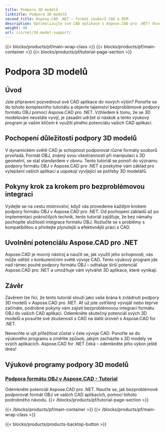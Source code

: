 ```yaml
---
title: Podpora 3D modelů
linktitle: Podpora 3D modelů
second_title: Aspose.CAD .NET – formát souborů CAD a BIM
description: Optimalizujte své CAD aplikace s Aspose.CAD pro .NET! Osvojte si umění bezproblémové podpory formátu OBJ a odemkněte plný potenciál svých 3D modelů.
weight: 40
url: /cs/net/3d-model-support/
---
```


{{< blocks/products/pf/main-wrap-class >}}
{{< blocks/products/pf/main-container >}}
{{< blocks/products/pf/tutorial-page-section >}}

# Podpora 3D modelů


## Úvod

Jste připraveni pozvednout své CAD aplikace do nových výšin? Ponořte se do tohoto komplexního tutoriálu a objevte tajemství bezproblémové podpory formátu OBJ pomocí Aspose.CAD pro .NET. Vzhledem k tomu, že se 3D modelování neustále vyvíjí, je zásadní udržet si náskok a tento výukový program je vaším klíčem k využití plného potenciálu vašich CAD aplikací.

## Pochopení důležitosti podpory 3D modelů

V dynamickém světě CAD je schopnost podporovat různé formáty souborů prvořadá. Formát OBJ, známý svou všestranností při manipulaci s 3D geometrií, se stal standardem v oboru. Tento tutoriál se ponoří do významu podpory formátu OBJ v Aspose.CAD pro .NET a poskytne vám základ pro vylepšení vašich aplikací a uspokojí vyvíjející se potřeby 3D modelářů.

## Pokyny krok za krokem pro bezproblémovou integraci

Vydejte se na cestu mistrovství, když vás provedeme každým krokem podpory formátu OBJ v Aspose.CAD pro .NET. Od pochopení základů až po implementaci pokročilých technik, tento tutoriál zajišťuje, že bez námahy pochopíte složitosti integrace formátu OBJ. Rozlučte se s problémy s kompatibilitou a přivítejte plynulejší a efektivnější práci s CAD.

## Uvolnění potenciálu Aspose.CAD pro .NET

Aspose.CAD je mocný nástroj a naučit se, jak využít jeho schopnosti, vás může odlišit v konkurenčním světě vývoje CAD. Tento výukový program jde nad rámec pouhé podpory formátu OBJ – odhaluje širší potenciál Aspose.CAD pro .NET a umožňuje vám vytvářet 3D aplikace, které vynikají.

## Závěr

Závěrem lze říci, že tento tutoriál slouží jako vaše brána k zvládnutí podpory 3D modelů v Aspose.CAD pro .NET. Ať už jste ostřílený vývojář nebo teprve začínáte, podrobné pokyny vám zajistí bezproblémovou integraci formátu OBJ do vašich CAD aplikací. Odemkněte skutečný potenciál svých 3D modelů a posuňte své zkušenosti s CAD na další úroveň s Aspose.CAD for .NET.

Nenechte si ujít příležitost zůstat v čele vývoje CAD. Ponořte se do výukového programu a změňte způsob, jakým zacházíte s 3D modely ve svých aplikacích. Aspose.CAD for .NET čeká – odemkněte jeho výkon ještě dnes!
## Výukové programy podpory 3D modelů
### [Podpora formátu OBJ v Aspose.CAD - Tutorial](./supporting-obj-format-in-aspose-cad/)
Odemkněte potenciál Aspose.CAD pro .NET. Naučte se, jak bezproblémově podporovat formát OBJ ve vašich CAD aplikacích, pomocí tohoto podrobného návodu.
{{< /blocks/products/pf/tutorial-page-section >}}

{{< /blocks/products/pf/main-container >}}
{{< /blocks/products/pf/main-wrap-class >}}

{{< blocks/products/products-backtop-button >}}
